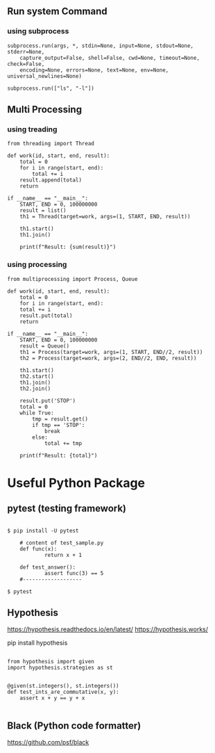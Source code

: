 ## Run system Command

### using  subprocess
```
subprocess.run(args, *, stdin=None, input=None, stdout=None, stderr=None, 
    capture_output=False, shell=False, cwd=None, timeout=None, check=False,
    encoding=None, errors=None, text=None, env=None,    universal_newlines=None)
    
subprocess.run(["ls", "-l"]) 
```
## Multi Processing

### using treading
```
from threading import Thread

def work(id, start, end, result):
	total = 0
	for i in range(start, end):
		total += i
	result.append(total)
	return

if __name__ == "__main__":
	START, END = 0, 100000000
	result = list()
	th1 = Thread(target=work, args=(1, START, END, result))

	th1.start()
	th1.join()

	print(f"Result: {sum(result)}")
```


### using processing

```
from multiprocessing import Process, Queue

def work(id, start, end, result):
	total = 0
	for i in range(start, end):
	total += i
	result.put(total)
	return

if __name__ == "__main__":
	START, END = 0, 100000000
	result = Queue()
	th1 = Process(target=work, args=(1, START, END//2, result))
	th2 = Process(target=work, args=(2, END//2, END, result))

	th1.start()
	th2.start()
	th1.join()
	th2.join()

	result.put('STOP')
	total = 0
	while True:
		tmp = result.get()
		if tmp == 'STOP':
			break
		else:
			total += tmp

	print(f"Result: {total}")

```

# Useful Python Package

## pytest  (testing framework)

```

$ pip install -U pytest

	# content of test_sample.py
	def func(x):
    		return x + 1

	def test_answer():
    		assert func(3) == 5
	#-------------------
	
$ pytest

```

## Hypothesis
https://hypothesis.readthedocs.io/en/latest/
https://hypothesis.works/

pip install hypothesis

```

from hypothesis import given
import hypothesis.strategies as st


@given(st.integers(), st.integers())
def test_ints_are_commutative(x, y):
    assert x + y == y + x
    
```


## Black  (Python code formatter)
https://github.com/psf/black
